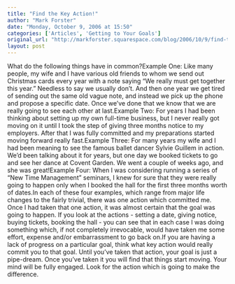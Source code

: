 ```yaml
---
title: "Find the Key Action!"
author: "Mark Forster"
date: "Monday, October 9, 2006 at 15:50"
categories: ['Articles', 'Getting to Your Goals']
original_url: "http://markforster.squarespace.com/blog/2006/10/9/find-the-key-action.html"
layout: post
---
```


What do the following things have in common?Example One: Like many people, my wife and I have various old friends to whom we send out Christmas cards every year with a note saying “We really must get together this year.” Needless to say we usually don’t. And then one year we get tired of sending out the same old vague note, and instead we pick up the phone and propose a specific date. Once we’ve done that we know that we are really going to see each other at last.Example Two: For years I had been thinking about setting up my own full-time business, but I never really got moving on it until I took the step of giving three months notice to my employers. After that I was fully committed and my preparations started moving forward really fast.Example Three: For many years my wife and I had been meaning to see the famous ballet dancer Sylvie Guillem in action. We’d been talking about it for years, but one day we booked tickets to go and see her dance at Covent Garden. We went a couple of weeks ago, and she was great!Example Four: When I was considering running a series of “New Time Management” seminars, I knew for sure that they were really going to happen only when I booked the hall for the first three months worth of dates.In each of these four examples, which range from major life changes to the fairly trivial, there was one action which committed me. Once I had taken that one action, it was almost certain that the goal was going to happen. If you look at the actions - setting a date, giving notice, buying tickets, booking the hall - you can see that in each case I was doing something which, if not completely irrevocable, would have taken me some effort, expense and/or embarrassment to go back on.If you are having a lack of progress on a particular goal, think what key action would really commit you to that goal. Until you’ve taken that action, your goal is just a pipe-dream. Once you’ve taken it you will find that things start moving. Your mind will be fully engaged. Look for the action which is going to make the difference.
